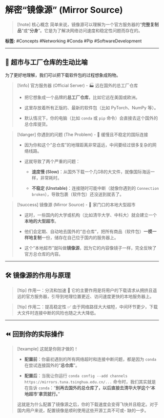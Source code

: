# 解密“镜像源” (Mirror Source)

> [!note] 核心概念 简单来说，镜像源可以理解为一个官方服务器的“**完整复制品**”或“**分身**”。它是为了解决网络访问速度和稳定性问题而存在的。

**标签:** #Concepts #Networking #Conda #Pip #SoftwareDevelopment

---

## 🛒 超市与工厂仓库的生动比喻

为了更好地理解，我们可以把下载软件包的过程想象成购物。

> [!info] 官方服务器 (Official Server) - 🏭 远在国外的总工厂仓库
> 
> - 把它想象成一个品牌的**总工厂仓库**，比如它远在美国或欧洲。
>     
> - 这里存放着所有正版的、最新的软件包（比如 PyTorch、NumPy 等）。
>     
> - 默认情况下，你的电脑（比如 `conda` 或 `pip` 命令）会直接去这个国外的总仓库提货。
>     

> [!danger] 你遇到的问题 (The Problem) - 🐢 缓慢且不稳定的国际连接
> 
> - 因为你和这个“总仓库”的地理距离非常遥远，中间要经过很多复杂的网络线路。
>     
> - 这就导致了两个严重的问题：
>     
>     - **速度慢 (Slow)**：从国外下载一个几GB的大文件，就像国际海运一样，非常耗时。
>         
>     - **不稳定 (Unstable)**：连接随时可能中断（就像你遇到的 `Connection broken`），导致包裹（软件包）还没送到就丢了。
>         

> [!success] 镜像源 (Mirror Source) - 🏪 家门口的本地大型超市
> 
> - 这时，一些国内的大学或机构（比如清华大学、中科大）就会建立一个**本地的大型超市**。
>     
> - 他们会定期、自动地去国外的“总仓库”，把所有商品（软件包）**一模一样地复制**一份，储存在自己位于国内的服务器上。
>     
> - 这个“本地超市”就叫做**镜像源**，因为它的内容像镜子一样，完全反映了官方总仓库的内容。
>     

---

## 🛠️ 镜像源的作用与原理

> [!tip] 作用一：分流和加速 🚀 它的主要作用是将用户的下载请求从拥挤且遥远的官方服务器，引导到地理位置更近、访问速度更快的本地服务器上。

> [!tip] 作用二：提高稳定性 ✅ 由于网络路径大大缩短，中间环节更少，下载大文件时连接中断的风险也随之大大降低。

---

## ⏪ 回到你的实际操作

> [!example] 这就是你刚才做的！
> 
> - **配置前**：你最初遇到的所有网络超时和连接中断问题，都是因为 `conda` 在尝试连接国外的“**总仓库**”。
>     
> - **配置后**：当我让你运行 `conda config --add channels https://mirrors.tuna.tsinghua.edu.cn/...` 命令时，我们其实就是在告诉 `conda`：“**别再去国外的总仓库了，以后直接去清华大学这个‘本地超市’拿货就行。**”
>     
> 
> 这就是为什么配置了镜像源之后，你的下载速度会变得飞快并且稳定。对于国内用户来说，配置镜像是顺利使用这些开源工具不可或- 缺的一步。